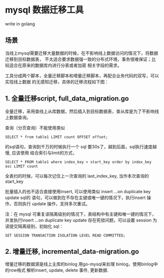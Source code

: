 # mysql 数据迁移工具

write in golang

## 场景
当线上mysql需要迁移大量数据的时候，在不影响线上数据访问的情况下，将数据迁移到目标数据表，
不太适合要求数据强一致的分布式环境，事务很难保证；比较适合在原来的数据库内进行分表或者加密
相关字段的需求。
<p> 工具分成两个脚本，全量迁移脚本和增量迁移脚本，再配合业务代码的双写，可以实现线上数据
的无感知迁移，具体的迁移流程如下图：


## 1. 全量迁移script, full_data_migration.go

全量迁移，采用查线上从库数据，然后插入到目标数据表，查从库是为了不影响线上数据查询。
<p> 查询（分页查询）不能使用类似

```mysql
SELECT * from table1 LIMIT count OFFSET offset;
```

的sql语句，查询到千万的时候执行一个 sql 要30s了，越到后面，sql执行速度越慢, 应该使用
结合索引与limit的方式，

```mysql
SELECT * FROM table1 where index_key > start_key order by index_key asc LIMIT count
```

全表扫的时候，可以每次记住上一次查询的 last_index_key, 当作本次查询的start_key
<p>批量插入的也不适合直接使用insert, 可以使用类似 insert …on duplicate key update sql的
语句，可以做到在不存在主键或唯一键的情况下，执行insert 操作，否则执行 update 操作，支持多次重试。
<p>注：在 mysql 可重复读隔离级别的情况下，表结构中有主键和唯一键的情况下，并发执行insert …on duplicate key update 存在死锁问题，可以设置 session 为 读提交隔离级别，初始化 sql：

```mysql
SET SESSION TRANSACTION ISOLATION LEVEL READ COMMITTED;
```

## 2. 增量迁移, incremental_data-migration.go

增量迁移的数据源是线上主库的binlog
用go-mysql来处理 binlog，使用binlog中的row格式
解析insert, update, delete 事件, 更新数据.

